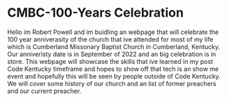 # CMBC-100-Years Celebration

Hello im Robert Powell and im buidling an webpage that will celebrate the 100 year anniverasity of the church that ive attended for most of my life which is Cumberland Missonary Baptist Church in Cumberland, Kentucky. Our anniveristy date is in September of 2022 and an big celebration is in store. This webpage will showcase the skills that ive learned in my post Code Kentucky timeframe and hopes to show off that tech is an show me event and hopefully this will be seen by people outside of Code Kentucky. We will cover some history of our church and an list of former preachers and our current preacher. 
